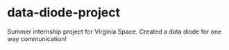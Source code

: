 # data-diode-project
Summer internship project for Virginia Space. Created a data diode for one way communication!

